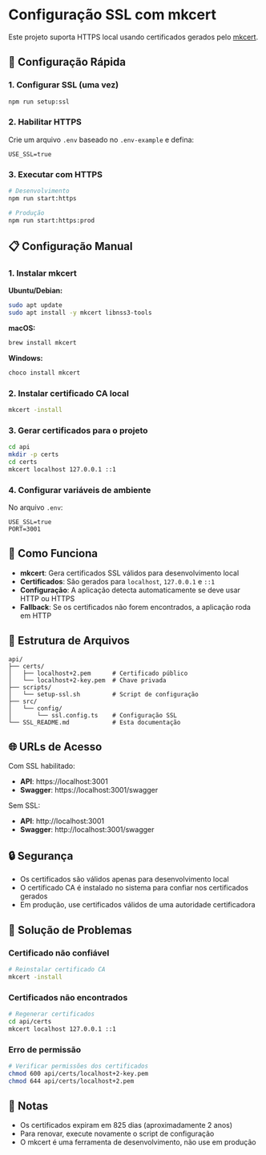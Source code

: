 # Configuração SSL com mkcert

Este projeto suporta HTTPS local usando certificados gerados pelo [mkcert](https://github.com/FiloSottile/mkcert).

## 🚀 Configuração Rápida

### 1. Configurar SSL (uma vez)
```bash
npm run setup:ssl
```

### 2. Habilitar HTTPS
Crie um arquivo `.env` baseado no `.env-example` e defina:
```env
USE_SSL=true
```

### 3. Executar com HTTPS
```bash
# Desenvolvimento
npm run start:https

# Produção
npm run start:https:prod
```

## 📋 Configuração Manual

### 1. Instalar mkcert

**Ubuntu/Debian:**
```bash
sudo apt update
sudo apt install -y mkcert libnss3-tools
```

**macOS:**
```bash
brew install mkcert
```

**Windows:**
```bash
choco install mkcert
```

### 2. Instalar certificado CA local
```bash
mkcert -install
```

### 3. Gerar certificados para o projeto
```bash
cd api
mkdir -p certs
cd certs
mkcert localhost 127.0.0.1 ::1
```

### 4. Configurar variáveis de ambiente
No arquivo `.env`:
```env
USE_SSL=true
PORT=3001
```

## 🔧 Como Funciona

- **mkcert**: Gera certificados SSL válidos para desenvolvimento local
- **Certificados**: São gerados para `localhost`, `127.0.0.1` e `::1`
- **Configuração**: A aplicação detecta automaticamente se deve usar HTTP ou HTTPS
- **Fallback**: Se os certificados não forem encontrados, a aplicação roda em HTTP

## 📁 Estrutura de Arquivos

```
api/
├── certs/
│   ├── localhost+2.pem      # Certificado público
│   └── localhost+2-key.pem  # Chave privada
├── scripts/
│   └── setup-ssl.sh         # Script de configuração
├── src/
│   └── config/
│       └── ssl.config.ts    # Configuração SSL
└── SSL_README.md            # Esta documentação
```

## 🌐 URLs de Acesso

Com SSL habilitado:
- **API**: https://localhost:3001
- **Swagger**: https://localhost:3001/swagger

Sem SSL:
- **API**: http://localhost:3001
- **Swagger**: http://localhost:3001/swagger

## 🔒 Segurança

- Os certificados são válidos apenas para desenvolvimento local
- O certificado CA é instalado no sistema para confiar nos certificados gerados
- Em produção, use certificados válidos de uma autoridade certificadora

## 🐛 Solução de Problemas

### Certificado não confiável
```bash
# Reinstalar certificado CA
mkcert -install
```

### Certificados não encontrados
```bash
# Regenerar certificados
cd api/certs
mkcert localhost 127.0.0.1 ::1
```

### Erro de permissão
```bash
# Verificar permissões dos certificados
chmod 600 api/certs/localhost+2-key.pem
chmod 644 api/certs/localhost+2.pem
```

## 📝 Notas

- Os certificados expiram em 825 dias (aproximadamente 2 anos)
- Para renovar, execute novamente o script de configuração
- O mkcert é uma ferramenta de desenvolvimento, não use em produção 